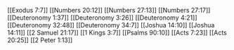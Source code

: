 [[Exodus 7:7]]
[[Numbers 20:12]]
[[Numbers 27:13]]
[[Numbers 27:17]]
[[Deuteronomy 1:37]]
[[Deuteronomy 3:26]]
[[Deuteronomy 4:21]]
[[Deuteronomy 32:48]]
[[Deuteronomy 34:7]]
[[Joshua 14:10]]
[[Joshua 14:11]]
[[2 Samuel 21:17]]
[[1 Kings 3:7]]
[[Psalms 90:10]]
[[Acts 7:23]]
[[Acts 20:25]]
[[2 Peter 1:13]]
